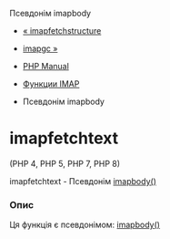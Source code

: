 Псевдонім imapbody

-   [« imapfetchstructure](function.imap-fetchstructure.html)
    
-   [imapgc »](function.imap-gc.html)
    
-   [PHP Manual](index.md)
    
-   [Функции IMAP](ref.imap.md)
    
-   Псевдонім imapbody
    

# imapfetchtext

(PHP 4, PHP 5, PHP 7, PHP 8)

imapfetchtext - Псевдонім [imapbody()](function.imap-body.html)

### Опис

Ця функція є псевдонімом: [imapbody()](function.imap-body.html)
